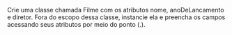 Crie uma classe chamada Filme com os atributos nome, anoDeLancamento e diretor. Fora do escopo dessa classe, instancie ela e preencha os campos acessando seus atributos por meio do ponto (.).
